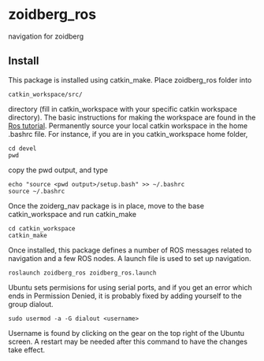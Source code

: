 # zoidberg_ros
navigation for zoidberg

Install
-------

This package is installed using catkin_make. Place zoidberg_ros folder into

    catkin_workspace/src/

directory (fill in catkin_workspace with your specific catkin workspace
directory). The basic instructions for making the workspace are found in the
[Ros tutorial][RosT1]. Permanently source your local catkin workspace in the home .bashrc file. For instance, if you are in you catkin_workspace home folder,
```
cd devel
pwd
```
copy the pwd output, and type
```
echo "source <pwd output>/setup.bash" >> ~/.bashrc
source ~/.bashrc
```

Once the zoiderg_nav package is in place, move to the base catkin_workspace
and run catkin_make

```
cd catkin_workspace
catkin_make
```

Once installed, this package defines a number of ROS messages related to
 navigation and a few ROS nodes. A launch file is used to set up navigation.

```
roslaunch zoidberg_ros zoidberg_ros.launch
```

Ubuntu sets permisions for using serial ports, and if you get an error which ends in Permission Denied, it is probably fixed by adding yourself to the group dialout. 
```
sudo usermod -a -G dialout <username>
```
Username is found by clicking on the gear on the top right of the Ubuntu screen. A restart may be needed after this command to have the changes take effect.

[RosT1]: http://wiki.ros.org/ROS/Tutorials/InstallingandConfiguringROSEnvironment
